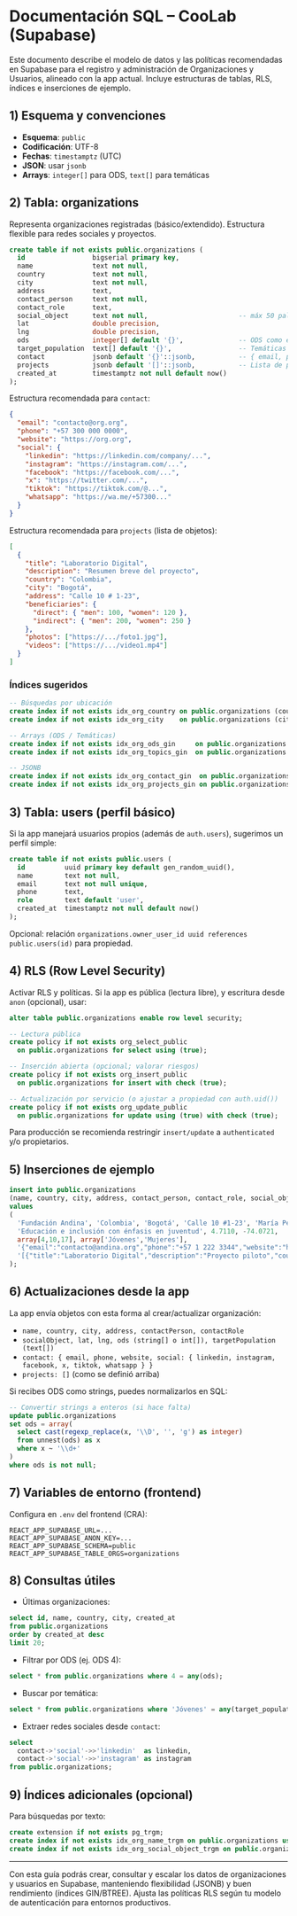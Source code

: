 # Documentación SQL – CooLab (Supabase)

Este documento describe el modelo de datos y las políticas recomendadas en Supabase para el registro y administración de Organizaciones y Usuarios, alineado con la app actual. Incluye estructuras de tablas, RLS, índices e inserciones de ejemplo.

## 1) Esquema y convenciones
- **Esquema**: `public`
- **Codificación**: UTF-8
- **Fechas**: `timestamptz` (UTC)
- **JSON**: usar `jsonb`
- **Arrays**: `integer[]` para ODS, `text[]` para temáticas

## 2) Tabla: organizations
Representa organizaciones registradas (básico/extendido). Estructura flexible para redes sociales y proyectos.

```sql
create table if not exists public.organizations (
  id                 bigserial primary key,
  name               text not null,
  country            text not null,
  city               text not null,
  address            text,
  contact_person     text not null,
  contact_role       text,
  social_object      text not null,                       -- máx 50 palabras (validar en app)
  lat                double precision,
  lng                double precision,
  ods                integer[] default '{}',              -- ODS como enteros (1..17)
  target_population  text[] default '{}',                 -- Temáticas de interés
  contact            jsonb default '{}'::jsonb,           -- { email, phone, website, social: {linkedin, instagram, ...} }
  projects           jsonb default '[]'::jsonb,           -- Lista de proyectos (ver estructura abajo)
  created_at         timestamptz not null default now()
);
```

Estructura recomendada para `contact`:
```json
{
  "email": "contacto@org.org",
  "phone": "+57 300 000 0000",
  "website": "https://org.org",
  "social": {
    "linkedin": "https://linkedin.com/company/...",
    "instagram": "https://instagram.com/...",
    "facebook": "https://facebook.com/...",
    "x": "https://twitter.com/...",
    "tiktok": "https://tiktok.com/@...",
    "whatsapp": "https://wa.me/+57300..."
  }
}
```

Estructura recomendada para `projects` (lista de objetos):
```json
[
  {
    "title": "Laboratorio Digital",
    "description": "Resumen breve del proyecto",
    "country": "Colombia",
    "city": "Bogotá",
    "address": "Calle 10 # 1-23",
    "beneficiaries": {
      "direct": { "men": 100, "women": 120 },
      "indirect": { "men": 200, "women": 250 }
    },
    "photos": ["https://.../foto1.jpg"],
    "videos": ["https://.../video1.mp4"]
  }
]
```

### Índices sugeridos
```sql
-- Búsquedas por ubicación
create index if not exists idx_org_country on public.organizations (country);
create index if not exists idx_org_city    on public.organizations (city);

-- Arrays (ODS / Temáticas)
create index if not exists idx_org_ods_gin     on public.organizations using gin (ods);
create index if not exists idx_org_topics_gin  on public.organizations using gin (target_population);

-- JSONB
create index if not exists idx_org_contact_gin  on public.organizations using gin (contact);
create index if not exists idx_org_projects_gin on public.organizations using gin (projects);
```

## 3) Tabla: users (perfil básico)
Si la app manejará usuarios propios (además de `auth.users`), sugerimos un perfil simple:
```sql
create table if not exists public.users (
  id          uuid primary key default gen_random_uuid(),
  name        text not null,
  email       text not null unique,
  phone       text,
  role        text default 'user',
  created_at  timestamptz not null default now()
);
```

Opcional: relación `organizations.owner_user_id uuid references public.users(id)` para propiedad.

## 4) RLS (Row Level Security)
Activar RLS y políticas. Si la app es pública (lectura libre), y escritura desde `anon` (opcional), usar:
```sql
alter table public.organizations enable row level security;

-- Lectura pública
create policy if not exists org_select_public
  on public.organizations for select using (true);

-- Inserción abierta (opcional; valorar riesgos)
create policy if not exists org_insert_public
  on public.organizations for insert with check (true);

-- Actualización por servicio (o ajustar a propiedad con auth.uid())
create policy if not exists org_update_public
  on public.organizations for update using (true) with check (true);
```

Para producción se recomienda restringir `insert/update` a `authenticated` y/o propietarios.

## 5) Inserciones de ejemplo
```sql
insert into public.organizations
(name, country, city, address, contact_person, contact_role, social_object, lat, lng, ods, target_population, contact, projects)
values
(
  'Fundación Andina', 'Colombia', 'Bogotá', 'Calle 10 #1-23', 'María Pérez', 'Directora',
  'Educación e inclusión con énfasis en juventud', 4.7110, -74.0721,
  array[4,10,17], array['Jóvenes','Mujeres'],
  '{"email":"contacto@andina.org","phone":"+57 1 222 3344","website":"https://andina.org","social":{"linkedin":"https://linkedin.com/company/andina"}}',
  '[{"title":"Laboratorio Digital","description":"Proyecto piloto","country":"Colombia","city":"Bogotá","address":"Cll 10 #1-23","beneficiaries":{"direct":{"men":50,"women":60},"indirect":{"men":100,"women":120}},"photos":["https://.../foto.jpg"],"videos":[]} ]'
);
```

## 6) Actualizaciones desde la app
La app envía objetos con esta forma al crear/actualizar organización:
- `name, country, city, address, contactPerson, contactRole`
- `socialObject, lat, lng, ods (string[] o int[]), targetPopulation (text[])`
- `contact: { email, phone, website, social: { linkedin, instagram, facebook, x, tiktok, whatsapp } }`
- `projects: []` (como se definió arriba)

Si recibes ODS como strings, puedes normalizarlos en SQL:
```sql
-- Convertir strings a enteros (si hace falta)
update public.organizations
set ods = array(
  select cast(regexp_replace(x, '\\D', '', 'g') as integer)
  from unnest(ods) as x
  where x ~ '\\d+'
)
where ods is not null;
```

## 7) Variables de entorno (frontend)
Configura en `.env` del frontend (CRA):
```
REACT_APP_SUPABASE_URL=...
REACT_APP_SUPABASE_ANON_KEY=...
REACT_APP_SUPABASE_SCHEMA=public
REACT_APP_SUPABASE_TABLE_ORGS=organizations
```

## 8) Consultas útiles
- Últimas organizaciones:
```sql
select id, name, country, city, created_at
from public.organizations
order by created_at desc
limit 20;
```

- Filtrar por ODS (ej. ODS 4):
```sql
select * from public.organizations where 4 = any(ods);
```

- Buscar por temática:
```sql
select * from public.organizations where 'Jóvenes' = any(target_population);
```

- Extraer redes sociales desde `contact`:
```sql
select
  contact->'social'->>'linkedin'  as linkedin,
  contact->'social'->>'instagram' as instagram
from public.organizations;
```

## 9) Índices adicionales (opcional)
Para búsquedas por texto:
```sql
create extension if not exists pg_trgm;
create index if not exists idx_org_name_trgm on public.organizations using gin (name gin_trgm_ops);
create index if not exists idx_org_social_object_trgm on public.organizations using gin (social_object gin_trgm_ops);
```

---

Con esta guía podrás crear, consultar y escalar los datos de organizaciones y usuarios en Supabase, manteniendo flexibilidad (JSONB) y buen rendimiento (índices GIN/BTREE). Ajusta las políticas RLS según tu modelo de autenticación para entornos productivos.
